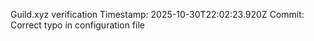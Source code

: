 Guild.xyz verification
Timestamp: 2025-10-30T22:02:23.920Z
Commit: Correct typo in configuration file